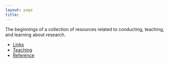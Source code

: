 ```yaml
---
layout: page
title: 
---
```


The beginnings of a collection of resources related to conducting, teaching, and learning about research.

- [Links](/resources/links/)
- [Teaching](/resources/teaching/)
- [Reference](/resources/reference/)





